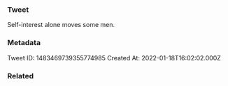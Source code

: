 ### Tweet
Self-interest alone moves some men.

### Metadata
Tweet ID: 1483469739355774985
Created At: 2022-01-18T16:02:02.000Z

### Related

